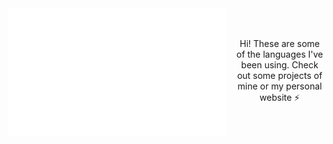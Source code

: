 <div align="center">
  
<img width="350vw" src="https://github.com/franco-giordano/github-stats/blob/master/generated/languages.svg" align="left" style="margin: 0 1em 1em 0"> 
<br>
<br>

Hi! These are some of the languages I've been using. Check out some projects of mine or my personal website :zap:

</div>
